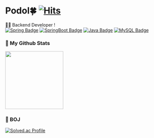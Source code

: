# Podol🍀 [![Hits](https://hits.seeyoufarm.com/api/count/incr/badge.svg?url=https%3A%2F%2Fgithub.com%2Fpodol0207%2Fhit-counter&count_bg=%2379C83D&title_bg=%23555555&icon=&icon_color=%23E7E7E7&title=hits&edge_flat=false)](https://hits.seeyoufarm.com) 
🧑‍💻 Backend Developer ! 
<br />
[![Spring Badge](https://img.shields.io/badge/Spring-6DB33F?style=flat&logo=Spring&logoColor=white)](https://www.spring.org) [![SpringBoot Badge](https://img.shields.io/badge/Spring%20Boot-6DB33F?style=flat&logo=Springboot&logoColor=white)](https://springboot.org) [![Java Badge](https://img.shields.io/badge/Java-007396?style=flat-square&logo=Conda-Forge&logoColor=white)](https://java.org) [![MySQL Badge](https://img.shields.io/badge/Java-007396?style=flat-square&logo=Conda-Forge&logoColor=white)](https://java.org) 


<div align="left">
  <h3>📌 My Github Stats</h3>
  <div style="display: flex;">
    <img src="https://github-readme-stats.vercel.app/api?username=honi31&show_icons=true&theme=default&count_private=true" style="height: 185px;"/>
  </div>
</div>


  <h3>🌟 BOJ</h3>

  [![Solved.ac Profile](http://mazassumnida.wtf/api/v2/generate_badge?boj=winner020531)](https://solved.ac/winner020531/)



<!--
**honi31/honi31** is a ✨ _special_ ✨ repository because its `README.md` (this file) appears on your GitHub profile.

Here are some ideas to get you started:

- 🔭 I’m currently working on ...
- 🌱 I’m currently learning ...
- 👯 I’m looking to collaborate on ...
- 🤔 I’m looking for help with ...
- 💬 Ask me about …
- 📫 How to reach me: …
- 😄 Pronouns: …
- ⚡ Fun fact: …
—>
### Hi there 👋
![header](https://capsule-render.vercel.app/api?type=venom&color=auto&height=220&section=header&text=Podol's%20Github%20🌱&fontSize=40&fontColor=ffffff)

<div align="center">
  <div><h3>📚 Tech Stacks 📚</h3></div>
<p align="center">
	<img src="https://img.shields.io/badge/Java-007396?style=flat-square&logo=Conda-Forge&logoColor=white" />
	<img src="https://img.shields.io/badge/Spring-6DB33F?style=flat-square&logo=Spring&logoColor=white" />
	<img src="https://img.shields.io/badge/Spring Boot-6DB33F?style=flat-square&logo=Springboot&logoColor=white" />
	<img src="https://img.shields.io/badge/MySQL-4479A1?style=flat-square&logo=MySQL&logoColor=white" />
  <br />
  <img src="https://img.shields.io/badge/AWS-232F3E?style=flat-square&logo=Amazon Web Services&logoColor=white" />
  <img src="https://img.shields.io/badge/Docker-2496ED?style=flat-square&logo=Docker&logoColor=white" />
    <img src="https://img.shields.io/badge/Git-F05032?style=flat-square&logo=Git&logoColor=white"/>
   <img src="https://img.shields.io/badge/Github-000000?style=flat-square&logo=github&logoColor=white"/>
</p>
<div align="center">
  <h3>📌 My Github Stats 📌</h3>
  <div style="display: flex;">
    <img src="https://github-readme-stats.vercel.app/api/top-langs/?username=podol0207&langs_count=10&layout=compact&theme=default" style="height: 185px;"/>
    <img src="https://github-readme-stats.vercel.app/api?username=podol0207&show_icons=true&theme=default&count_private=true" style="height: 185px;"/>
  </div>
</div>
